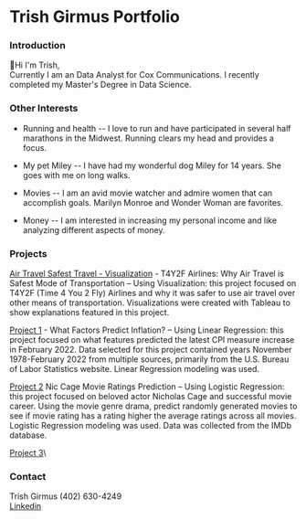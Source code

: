 # Trish Girmus Portfolio

### Introduction

👋Hi I'm Trish,   
Currently I am an Data Analyst for Cox Communications. I recently completed my Master's Degree in Data Science.

### Other Interests
* Running and health -- I love to run and have participated in several half marathons in the Midwest.   Running clears my head and provides a focus.

* My pet Miley -- I have had my wonderful dog Miley for 14 years.   She goes with me on long walks.

* Movies -- I am an avid movie watcher and admire women that can accomplish goals.    Marilyn Monroe and Wonder Woman are favorites.

* Money -- I am interested in increasing my personal income and like analyzing different aspects of money.  

###  Projects
[Air Travel Safest Travel - Visualization](Air%20Travel%20Safest%20Travel%20-%20Visualization/README.md) - T4Y2F Airlines: Why Air Travel is Safest Mode of Transportation – Using Visualization: this project focused on T4Y2F (Time 4 You 2 Fly) Airlines and why it was safer to use air travel over other means of transportation. Visualizations were created with Tableau to show explanations featured in this project.   

[Project 1](Project%201/README.md) - What Factors Predict Inflation? – Using Linear Regression: this project focused on what features predicted the latest CPI measure increase in February 2022. Data selected for this project contained years November 1978-February 2022 from multiple sources, primarily from the U.S. Bureau of Labor Statistics website. Linear Regression modeling was used.  

[Project 2](Project%202/README.md) Nic Cage Movie Ratings Prediction – Using Logistic Regression: this project focused on beloved actor Nicholas Cage and successful movie career. Using the movie genre drama, predict randomly generated movies to see if movie rating has a rating higher the average ratings across all movies. Logistic Regression modeling was used. Data was collected from the IMDb database.   

[Project 3](Project%203/README.md)\

### Contact
Trish Girmus  (402) 630-4249  
[Linkedin](https://www.linkedin.com/in/trish-girmus-1620018/)

